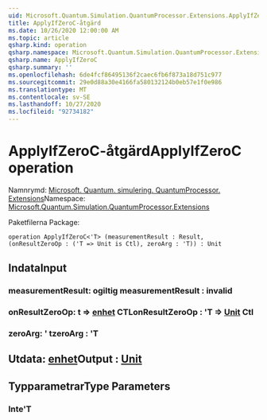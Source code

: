 ```yaml
---
uid: Microsoft.Quantum.Simulation.QuantumProcessor.Extensions.ApplyIfZeroC
title: ApplyIfZeroC-åtgärd
ms.date: 10/26/2020 12:00:00 AM
ms.topic: article
qsharp.kind: operation
qsharp.namespace: Microsoft.Quantum.Simulation.QuantumProcessor.Extensions
qsharp.name: ApplyIfZeroC
qsharp.summary: ''
ms.openlocfilehash: 6de4fcf86495136f2caec6fb6f873a18d751c977
ms.sourcegitcommit: 29e0d88a30e4166fa580132124b0eb57e1f0e986
ms.translationtype: MT
ms.contentlocale: sv-SE
ms.lasthandoff: 10/27/2020
ms.locfileid: "92734182"
---
```

# <a name="applyifzeroc-operation"></a><span data-ttu-id="14edc-102">ApplyIfZeroC-åtgärd</span><span class="sxs-lookup"><span data-stu-id="14edc-102">ApplyIfZeroC operation</span></span>

<span data-ttu-id="14edc-103">Namnrymd: [Microsoft. Quantum. simulering. QuantumProcessor. Extensions](xref:Microsoft.Quantum.Simulation.QuantumProcessor.Extensions)</span><span class="sxs-lookup"><span data-stu-id="14edc-103">Namespace: [Microsoft.Quantum.Simulation.QuantumProcessor.Extensions](xref:Microsoft.Quantum.Simulation.QuantumProcessor.Extensions)</span></span>

<span data-ttu-id="14edc-104">Paketfilerna [](https://nuget.org/packages/)</span><span class="sxs-lookup"><span data-stu-id="14edc-104">Package: [](https://nuget.org/packages/)</span></span>




```qsharp
operation ApplyIfZeroC<'T> (measurementResult : Result, (onResultZeroOp : ('T => Unit is Ctl), zeroArg : 'T)) : Unit
```


## <a name="input"></a><span data-ttu-id="14edc-105">Indata</span><span class="sxs-lookup"><span data-stu-id="14edc-105">Input</span></span>

### <a name="measurementresult--__invalidresult__"></a><span data-ttu-id="14edc-106">measurementResult: __ogiltig <Result>__</span><span class="sxs-lookup"><span data-stu-id="14edc-106">measurementResult : __invalid<Result>__</span></span>




### <a name="onresultzeroop--t--unit-ctl"></a><span data-ttu-id="14edc-107">onResultZeroOp: t => [enhet](xref:microsoft.quantum.lang-ref.unit) CTL</span><span class="sxs-lookup"><span data-stu-id="14edc-107">onResultZeroOp : 'T => [Unit](xref:microsoft.quantum.lang-ref.unit) Ctl</span></span>




### <a name="zeroarg--t"></a><span data-ttu-id="14edc-108">zeroArg: ' t</span><span class="sxs-lookup"><span data-stu-id="14edc-108">zeroArg : 'T</span></span>





## <a name="output--unit"></a><span data-ttu-id="14edc-109">Utdata: [enhet](xref:microsoft.quantum.lang-ref.unit)</span><span class="sxs-lookup"><span data-stu-id="14edc-109">Output : [Unit](xref:microsoft.quantum.lang-ref.unit)</span></span>



## <a name="type-parameters"></a><span data-ttu-id="14edc-110">Typparametrar</span><span class="sxs-lookup"><span data-stu-id="14edc-110">Type Parameters</span></span>

### <a name="t"></a><span data-ttu-id="14edc-111">Inte</span><span class="sxs-lookup"><span data-stu-id="14edc-111">'T</span></span>

